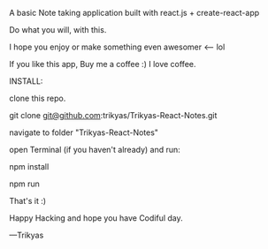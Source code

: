 A basic Note taking application built with react.js + create-react-app

Do what you will, with this.

I hope you enjoy or make something even awesomer <-- lol 

If you like this app, Buy me a coffee :) I love coffee.


INSTALL:

clone this repo.

git clone git@github.com:trikyas/Trikyas-React-Notes.git

navigate to folder "Trikyas-React-Notes"

open Terminal (if you haven't already) and run:

npm install

npm run

That's it :)

Happy Hacking and hope you have Codiful day.

––Trikyas
